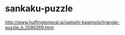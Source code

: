 sankaku-puzzle
==============

http://www.huffingtonpost.jp/satoshi-kagimoto/triangle-puzzle_b_5590269.html
